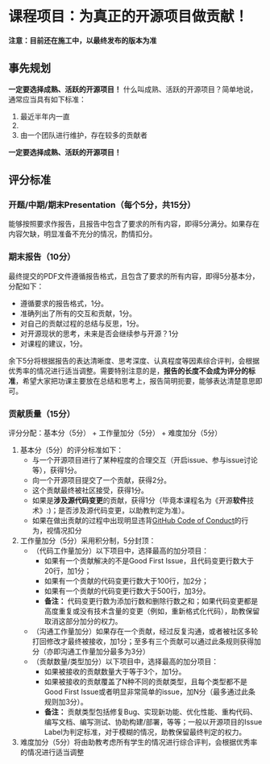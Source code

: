 # 课程项目：为真正的开源项目做贡献！

**注意：目前还在施工中，以最终发布的版本为准**

## 事先规划

**一定要选择成熟、活跃的开源项目！** 什么叫成熟、活跃的开源项目？简单地说，通常应当具有如下标准：
1. 最近半年内一直
2. 
3. 由一个团队进行维护，存在较多的贡献者

**一定要选择成熟、活跃的开源项目！**

## 评分标准

### 开题/中期/期末Presentation（每个5分，共15分）

能够按照要求作报告，且报告中包含了要求的所有内容，即得5分满分。如果存在内容欠缺，明显准备不充分的情况，酌情扣分。

### 期末报告（10分）

最终提交的PDF文件遵循报告格式，且包含了要求的所有内容，即得5分基本分，分配如下：
* 遵循要求的报告格式，1分。
* 准确列出了所有的交互和贡献，1分。
* 对自己的贡献过程的总结与反思，1分。
* 对开源现状的思考，未来是否会继续参与开源？1分
* 对课程的建议，1分。

余下5分将根据报告的表达清晰度、思考深度、认真程度等因素综合评判，会根据优秀率的情况进行适当调整。需要特别注意的是，**报告的长度不会成为评分的标准**，希望大家把功课主要放在总结和思考上，报告简明扼要，能够表达清楚意思即可。

### 贡献质量（15分）

评分分配：基本分（5分） + 工作量加分（5分） + 难度加分（5分）

1. 基本分（5分）的评分标准如下：
   - 与一个开源项目进行了某种程度的合理交互（开启issue、参与issue讨论等），获得1分。
   - 向一个开源项目提交了一个贡献，获得2分。
   - 这个贡献最终被社区接受，获得1分。
   - 如果是**涉及源代码变更**的贡献，获得1分（毕竟本课程名为《开源**软件**技术》:)；是否涉及源代码变更，以助教判定为准）。
   - 如果在做出贡献的过程中出现明显违背[GitHub Code of Conduct](https://docs.github.com/en/site-policy/github-terms/github-community-code-of-conduct)的行为，视情况扣分
2. 工作量加分（5分）采用积分制，5分封顶：
   - （代码工作量加分）以下项目中，选择最高的加分项目：
       * 如果有一个贡献解决的不是Good First Issue，且代码变更行数大于20行，加1分；
       * 如果有一个贡献的代码变更行数大于100行，加2分；
       * 如果有一个贡献的代码变更行数大于500行，加3分。
       * **备注：** 代码变更行数为添加行数和删除行数之和；如果代码变更都是高度重复或没有技术含量的变更（例如，重新格式化代码），助教保留取消这部分加分的权力。
   - （沟通工作量加分）如果存在一个贡献，经过反复沟通，或者被社区多轮打回修改才最终被接收，加1分；至多有三个贡献可以通过此条规则获得加分（亦即沟通工作量加分最多为3分）
   - （贡献数量/类型加分）以下项目中，选择最高的加分项目：
       * 如果被接收的贡献数量大于等于3个，加1分。
       * 如果被接收的贡献覆盖了N种不同的贡献类型，且每个类型都不是Good First Issue或者明显非常简单的issue，加N分（最多通过此条规则加3分）。
       * **备注：** 贡献类型包括修复Bug、实现新功能、优化性能、重构代码、编写文档、编写测试、协助构建/部署，等等；一般以开源项目的Issue Label为判定标准，对于模糊的情况，助教保留最终判定的权力。
3. 难度加分（5分）将由助教考虑所有学生的情况进行综合评判，会根据优秀率的情况进行适当调整

